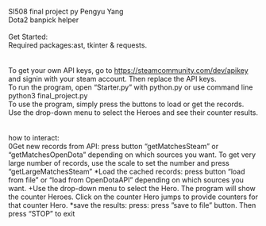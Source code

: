 SI508 final project py Pengyu Yang<br />
Dota2 banpick helper<br />
<br />
Get Started:<br />
Required packages:ast, tkinter & requests.<br />
<br />
<br />
To get your own API keys, go to https://steamcommunity.com/dev/apikey and signin with your steam account. Then replace the API keys.<br />
To run the program, open “Starter.py” with python.py or use command line python3 final_project.py<br />
To use the program, simply press the buttons to load or get the records. Use the drop-down menu to select the Heroes and see their counter results.<br />
<br />
<br />
how to interact:<br />
0Get new records from API: press button “getMatchesSteam” or “getMatchesOpenDota” depending on which sources you want. To get very large number of records, use the scale to set the number and press “getLargeMatchesSteam”
*Load the cached records: press button “load from file” or “load from OpenDotaAPI” depending on which sources you want.
+Use the drop-down menu to select the Hero. The program will show the counter Heroes. Click on the counter Hero jumps to provide counters for that counter Hero.
*save the results: press: press ”save to file” button. Then press “STOP” to exit


